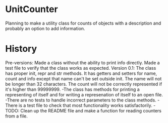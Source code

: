 # UnitCounter
Planning to make a utility class for counts of objects with a description and probably an option to add information.

# History
Pre-versions: Made a class without the ability to print info directly. Made a test file to verify that the class works as expected.
Version 0.1: The class has proper init, repr and str methods. It has getters and setters for name, count and info except that name can't be set outside init. The name will not be longer than 32 characters. The count will not be correctly represented if it's higher than 99999999.
-The class has methods for printing a representing of itself and for writing a represenation of itself to an open file.
-There are no tests to handle incorrect parameters to the class methods.
-There is a test file to check that most functionality works satisfactorily.
-TODO: Clean up the README file and make a function for reading counters from a file.
